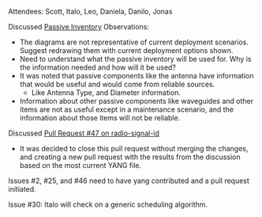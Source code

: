 Attendees:  Scott, Italo, Leo, Daniela, Danilo, Jonas

Discussed 
[Passive Inventory](https://github.com/aguoietf/draft-ygb-ivy-passive-network-inventory/issues/10)
Observations:
- The diagrams are not representative of current deployment scenarios.  Suggest redrawing them with current deployment options shown.
- Need to understand what the passive inventory will be used for.  Why is the information needed and how will it be used?
- It was noted that passive components like the antenna have information that would be useful and would come from reliable sources.
   - Like Antenna Type, and Diameter information.
- Information about other passive components like waveguides and other items are not as useful except in a maintenance scenario, and the information about those items will not be reliable.

Discussed
[Pull Request #47 on radio-signal-id](https://github.com/samans/draft-ybam-rfc8561bis/pull/47)
- It was decided to close this pull request without merging the changes, and creating a new pull request with the results from the discussion based on the most current YANG file.

Issues #2, #25, and #46 need to have yang contributed and a pull request initiated.

Issue #30:  Italo will check on a generic scheduling algorithm. 
